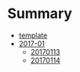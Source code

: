 # Summary

* [template](template.md)
* [2017-01](20170113.md)
  * [20170113](20170113.md)
  * [20170114](20170114.md)
